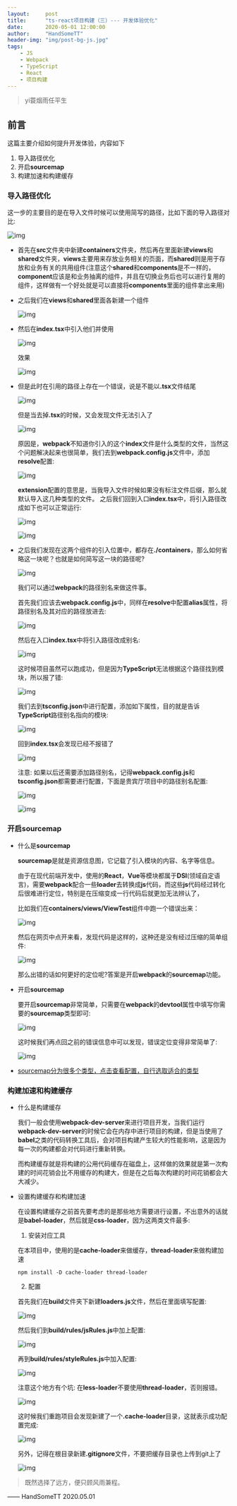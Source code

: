 ```yaml
---
layout:     post
title:      "ts-react项目构建（三）--- 开发体验优化"
date:       2020-05-01 12:00:00
author:     "HandSomeTT"
header-img: "img/post-bg-js.jpg"
tags:
    - JS
    - Webpack
    - TypeScript
    - React
    - 项目构建
---
```



>yi蓑烟雨任平生

## 前言

这篇主要介绍如何提升开发体验，内容如下

1. 导入路径优化
2. 开启**sourcemap**
3. 构建加速和构建缓存

### 导入路径优化

这一步的主要目的是在导入文件时候可以使用简写的路径，比如下面的导入路径对比:

![img](/img/opt-exp/img1.png)

* 首先在**src**文件夹中新建**containers**文件夹，然后再在里面新建**views**和**shared**文件夹，**views**主要用来存放业务相关的页面，而**shared**则是用于存放和业务有关的共用组件(注意这个**shared**和**components**是不一样的，**component**应该是和业务抽离的组件，并且在切换业务后也可以进行复用的组件，这样做有一个好处就是可以直接将**components**里面的组件拿出来用)

* 之后我们在**views**和**shared**里面各新建一个组件

  ![img](/img/opt-exp/img2.png)

* 然后在**index.tsx**中引入他们并使用

  ![img](/img/opt-exp/img3.png)

  效果

  ![img](/img/opt-exp/img4.png)

* 但是此时在引用的路径上存在一个错误，说是不能以<strong>.tsx</strong>文件结尾

  ![img](/img/opt-exp/img5.png)

  但是当去掉<strong>.tsx</strong>的时候，又会发现文件无法引入了

  ![img](/img/opt-exp/img6.png)

  原因是，**webpack**不知道你引入的这个**index**文件是什么类型的文件，当然这个问题解决起来也很简单，我们去到**webpack.config.js**文件中，添加**resolve**配置:

  ![img](/img/opt-exp/img7.png)

  **extension**配置的意思是，当我导入文件时候如果没有标注文件后缀，那么就默认导入这几种类型的文件。
  之后我们回到入口**index.tsx**中，将引入路径改成如下也可以正常运行:

  ![img](/img/opt-exp/img8.png)

  ![img](/img/opt-exp/img9.png)

* 之后我们发现在这两个组件的引入位置中，都存在<strong>./containers</strong>，那么如何省略这一块呢？也就是如何简写这一块的路径呢?

  ![img](/img/opt-exp/img10.png)

  我们可以通过**webpack**的路径别名来做这件事。

  首先我们应该去**webpack.config.js**中，同样在**resolve**中配置**alias**属性，将路径别名及其对应的路径放进去:

  ![img](/img/opt-exp/img11.png)

  然后在入口**index.tsx**中将引入路径改成别名:

  ![img](/img/opt-exp/img12.png)
  
  这时候项目虽然可以跑成功，但是因为**TypeScript**无法根据这个路径找到模块，所以报了错:

  ![img](/img/opt-exp/img13.png)

  我们去到**tsconfig.json**中进行配置，添加如下属性，目的就是告诉**TypeScript**路径别名指向的模块:

  ![img](/img/opt-exp/img14.png)

  回到**index.tsx**会发现已经不报错了

  ![img](/img/opt-exp/img15.png)

  注意: 如果以后还需要添加路径别名，记得**webpack.config.js**和**tsconfig.json**都需要进行配置，下面是贵宾厅项目中的路径别名配置:

  ![img](/img/opt-exp/img16.png)

  ![img](/img/opt-exp/img17.png)


### 开启sourcemap

* 什么是**sourcemap**

  **sourcemap**是就是资源信息图，它记载了引入模块的内容、名字等信息。

  由于在现代前端开发中，使用的**React**，**Vue**等模块都属于**DSl**(领域自定语言)，需要**webpack**配合一些**loader**去转换成**js**代码，而这些**js**代码经过转化后很难进行定位，特别是在压缩变成一行代码后就更加无法辨认了，

  比如我们在**containers/views/ViewTest**组件中跑一个错误出来：

  ![img](/img/opt-exp/img18.png)

  然后在网页中点开来看，发现代码是这样的，这种还是没有经过压缩的简单组件:

  ![img](/img/opt-exp/img19.png)

  那么出错的话如何更好的定位呢?答案是开启**webpack**的**sourcemap**功能。


* 开启**sourcemap**

  要开启**sourcemap**非常简单，只需要在**webpack**的**devtool**属性中填写你需要的**sourcemap**类型即可:

  ![img](/img/opt-exp/img20.png)

  这时候我们再点回之前的错误信息中可以发现，错误定位变得非常简单了:

  ![img](/img/opt-exp/img21.png)

* [sourcemap分为很多个类型，点击查看配置，自行选取适合的类型](https://webpack.js.org/configuration/devtool/#root)



### 构建加速和构建缓存

* 什么是构建缓存

  我们一般会使用**webpack-dev-server**来进行项目开发，当我们运行**webpack-dev-server**的时候它会在内存中进行项目的构建，但是当使用了**babel**之类的代码转换工具后，会对项目构建产生较大的性能影响，这是因为每一次的构建都会对代码进行重新转换。
  
  而构建缓存就是将构建的公用代码缓存在磁盘上，这样做的效果就是第一次构建的时间花销会比不用缓存的构建大，但是在之后每次构建的时间花销都会大大减少。

* 设置构建缓存和构建加速

  在设置构建缓存之前首先要考虑的是那些地方需要进行设置，不出意外的话就是**babel-loader**，然后就是**css-loader**，因为这两类文件最多:

  1. 安装对应工具

  在本项目中，使用的是**cache-loader**来做缓存，**thread-loader**来做构建加速

  ```
  npm install -D cache-loader thread-loader
  ```

  2. 配置

  首先我们在**build**文件夹下新建**loaders.js**文件，然后在里面填写配置:

  ![img](/img/opt-exp/img22.png)

  然后我们到**build/rules/jsRules.js**中加上配置:

  ![img](/img/opt-exp/img23.png)

  再到**build/rules/styleRules.js**中加入配置:

  ![img](/img/opt-exp/img24.png)

  注意这个地方有个坑:
  在**less-loader**不要使用**thread-loader**，否则报错。

  ![img](/img/opt-exp/img25.png)


  这时候我们重跑项目会发现新建了一个<strong>.cache-loader</strong>目录，这就表示成功配置完成:

  ![img](/img/opt-exp/img26.png)

  另外，记得在根目录新建<strong>.gitignore</strong>文件，不要把缓存目录也上传到git上了

  ![img](/img/opt-exp/img27.png)


>既然选择了远方，便只顾风雨兼程。

—— HandSomeTT 2020.05.01
